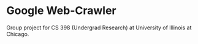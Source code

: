 # Google Web-Crawler
Group project for CS 398 (Undergrad Research) at University of Illinois at Chicago.

